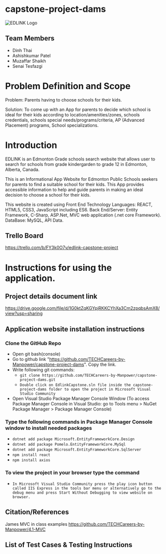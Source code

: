 # capstone-project-dams 

![EDLINK Logo](https://github.com/TECHCareers-by-Manpower/capstone-project-dams/blob/master/EdlinkCapstone/ClientApp/src/assets/images/EdLinkLogo.png)

## Team Members
* Dinh Thai
* Ashishkumar Patel
* Muzaffar Shaikh
* Senai Tesfazgi

# Problem Definition and Scope

Problem: Parents having to choose schools for their kids.

Solution: To come up with an App for parents to decide which school is ideal for their kids according to location/amenities/zones, schools credentials, schools special needs/programs/criteria, AP (Advanced Placement) programs, School specializations.

# Introduction

EDLINK is an Edmonton Grade schools search website that allows user to search for schools from grade kindergarden to grade 12 in Edmonton, Alberta, Canada.

This is an Informational App Website for Edmonton Public Schools seekers for parents to find a suitable school for their kids. This App provides accessible information to help and guide parents in making an ideal decision to choose a school for their kids.

This website is created using Front End Technology Languages: REACT, HTML5, CSS3, JavaScript including ES6. Back End/Server: Entity Framework, C-Sharp, ASP.Net, MVC web application (.net core Framework). DataBase: MySQL, API Data.

## Trello Board
https://trello.com/b/FY3k0O7v/edlink-capstone-project

# Instructions for using the application.

## Project details document link
https://drive.google.com/file/d/1G0ktZqKGYpjRKKCYhXa3Cm2zpqbsAmX8/view?usp=sharing

## Application website installation instructions

### Clone the GitHub Repo
* Open git bash(console)
* Go to github link "https://github.com/TECHCareers-by-Manpower/capstone-project-dams". Copy the link.
* Write following git commands: 
    * `git clone https://github.com/TECHCareers-by-Manpower/capstone-project-dams.git`
    * `Double click on EdlinkCapstone.sln file inside the capstone-project-dams folder to open the project in Microsoft Visual Studio Community`
* Open Visual Studio Package Manager Console Window (To access Package Manager Console in Visual Studio: go to Tools menu > NuGet Package Manager > Package Manager Console)

### Type the following commands in  Package Manager Console window to install needed packages
* `dotnet add package Microsoft.EntityFrameworkCore.Design`
* `dotnet add package Pomelo.EntityFrameworkCore.MySql`
* `dotnet add package Microsoft.EntityFrameworkCore.SqlServer`
* `npm install react`
* `npm install axios`

### To view the project in your browser type the command
* `In Microsoft Visual Studio Community press the play icon button called IIS Express in the tools bar menu or alternatively go to the debug menu and press Start Without Debugging to view website on browser.`

## Citation/References
   James MVC in class examples
   https://github.com/TECHCareers-by-Manpower/4.1-MVC
   
## List of Test Cases & Testing Instructions
